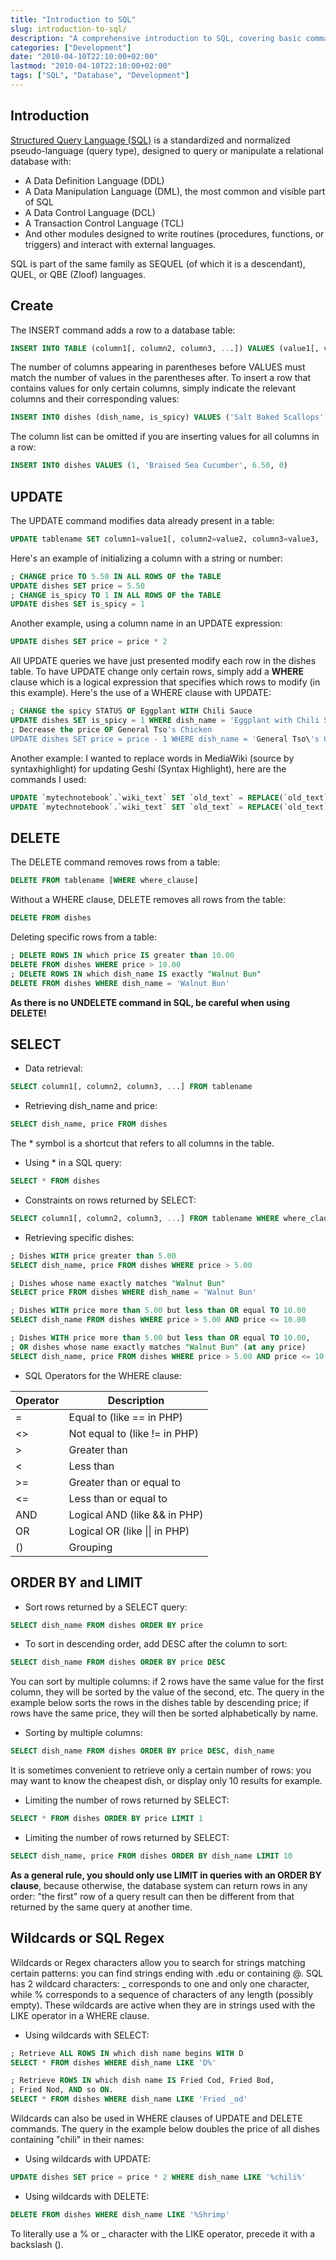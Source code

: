 ```yaml
---
title: "Introduction to SQL"
slug: introduction-to-sql/
description: "A comprehensive introduction to SQL, covering basic commands like CREATE, INSERT, UPDATE, DELETE and SELECT, as well as advanced topics like sorting, filtering and wildcards."
categories: ["Development"]
date: "2010-04-10T22:10:00+02:00"
lastmod: "2010-04-10T22:10:00+02:00"
tags: ["SQL", "Database", "Development"]
---
```


## Introduction

[Structured Query Language (SQL)](https://fr.wikipedia.org/wiki/SQL) is a standardized and normalized pseudo-language (query type), designed to query or manipulate a relational database with:

- A Data Definition Language (DDL)
- A Data Manipulation Language (DML), the most common and visible part of SQL
- A Data Control Language (DCL)
- A Transaction Control Language (TCL)
- And other modules designed to write routines (procedures, functions, or triggers) and interact with external languages.

SQL is part of the same family as SEQUEL (of which it is a descendant), QUEL, or QBE (Zloof) languages.

## Create

The INSERT command adds a row to a database table:

```sql
INSERT INTO TABLE (column1[, column2, column3, ...]) VALUES (value1[, value2, value3, ...])
```

The number of columns appearing in parentheses before VALUES must match the number of values in the parentheses after. To insert a row that contains values for only certain columns, simply indicate the relevant columns and their corresponding values:

```sql
INSERT INTO dishes (dish_name, is_spicy) VALUES ('Salt Baked Scallops', 0)
```

The column list can be omitted if you are inserting values for all columns in a row:

```sql
INSERT INTO dishes VALUES (1, 'Braised Sea Cucumber', 6.50, 0)
```

## UPDATE

The UPDATE command modifies data already present in a table:

```sql
UPDATE tablename SET column1=value1[, column2=value2, column3=value3, ...] [WHERE where_clause]
```

Here's an example of initializing a column with a string or number:

```sql
; CHANGE price TO 5.50 IN ALL ROWS OF the TABLE
UPDATE dishes SET price = 5.50
; CHANGE is_spicy TO 1 IN ALL ROWS OF the TABLE
UPDATE dishes SET is_spicy = 1
```

Another example, using a column name in an UPDATE expression:

```sql
UPDATE dishes SET price = price * 2
```

All UPDATE queries we have just presented modify each row in the dishes table. To have UPDATE change only certain rows, simply add a **WHERE** clause which is a logical expression that specifies which rows to modify (in this example).
Here's the use of a WHERE clause with UPDATE:

```sql
; CHANGE the spicy STATUS OF Eggplant WITH Chili Sauce
UPDATE dishes SET is_spicy = 1 WHERE dish_name = 'Eggplant with Chili Sauce'
; Decrease the price OF General Tso's Chicken
UPDATE dishes SET price = price - 1 WHERE dish_name = 'General Tso\'s Chicken'
```

Another example: I wanted to replace words in MediaWiki (source by syntaxhighlight) for updating Geshi (Syntax Highlight), here are the commands I used:

```sql
UPDATE `mytechnotebook`.`wiki_text` SET `old_text` = REPLACE(`old_text`,"<source","<syntaxhighlight");
UPDATE `mytechnotebook`.`wiki_text` SET `old_text` = REPLACE(`old_text`,"</source","</syntaxhighlight");
```

## DELETE

The DELETE command removes rows from a table:

```sql
DELETE FROM tablename [WHERE where_clause]
```

Without a WHERE clause, DELETE removes all rows from the table:

```sql
DELETE FROM dishes
```

Deleting specific rows from a table:

```sql
; DELETE ROWS IN which price IS greater than 10.00
DELETE FROM dishes WHERE price > 10.00
; DELETE ROWS IN which dish_name IS exactly "Walnut Bun"
DELETE FROM dishes WHERE dish_name = 'Walnut Bun'
```

**As there is no UNDELETE command in SQL, be careful when using DELETE!**

## SELECT

- Data retrieval:

```sql
SELECT column1[, column2, column3, ...] FROM tablename
```

- Retrieving dish_name and price:

```sql
SELECT dish_name, price FROM dishes
```

The \* symbol is a shortcut that refers to all columns in the table.

- Using \* in a SQL query:

```sql
SELECT * FROM dishes
```

- Constraints on rows returned by SELECT:

```sql
SELECT column1[, column2, column3, ...] FROM tablename WHERE where_clause
```

- Retrieving specific dishes:

```sql
; Dishes WITH price greater than 5.00
SELECT dish_name, price FROM dishes WHERE price > 5.00

; Dishes whose name exactly matches "Walnut Bun"
SELECT price FROM dishes WHERE dish_name = 'Walnut Bun'

; Dishes WITH price more than 5.00 but less than OR equal TO 10.00
SELECT dish_name FROM dishes WHERE price > 5.00 AND price <= 10.00

; Dishes WITH price more than 5.00 but less than OR equal TO 10.00,
; OR dishes whose name exactly matches "Walnut Bun" (at any price)
SELECT dish_name, price FROM dishes WHERE price > 5.00 AND price <= 10.00 OR dish_name = 'Walnut Bun'
```

- SQL Operators for the WHERE clause:


| Operator | Description |
|---------|-------------|
| = | Equal to (like == in PHP) |
| <> | Not equal to (like != in PHP) |
| > | Greater than |
| < | Less than |
| >= | Greater than or equal to |
| <= | Less than or equal to |
| AND | Logical AND (like && in PHP) |
| OR | Logical OR (like \|\| in PHP) |
| () | Grouping |


## ORDER BY and LIMIT

- Sort rows returned by a SELECT query:

```sql
SELECT dish_name FROM dishes ORDER BY price
```

- To sort in descending order, add DESC after the column to sort:

```sql
SELECT dish_name FROM dishes ORDER BY price DESC
```

You can sort by multiple columns: if 2 rows have the same value for the first column, they will be sorted by the value of the second, etc.
The query in the example below sorts the rows in the dishes table by descending price; if rows have the same price, they will then be sorted alphabetically by name.

- Sorting by multiple columns:

```sql
SELECT dish_name FROM dishes ORDER BY price DESC, dish_name
```

It is sometimes convenient to retrieve only a certain number of rows: you may want to know the cheapest dish, or display only 10 results for example.

- Limiting the number of rows returned by SELECT:

```sql
SELECT * FROM dishes ORDER BY price LIMIT 1
```

- Limiting the number of rows returned by SELECT:

```sql
SELECT dish_name, price FROM dishes ORDER BY dish_name LIMIT 10
```

**As a general rule, you should only use LIMIT in queries with an ORDER BY clause**, because otherwise, the database system can return rows in any order: "the first" row of a query result can then be different from that returned by the same query at another time.

## Wildcards or SQL Regex

Wildcards or Regex characters allow you to search for strings matching certain patterns: you can find strings ending with .edu or containing @. SQL has 2 wildcard characters: \_ corresponds to one and only one character, while % corresponds to a sequence of characters of any length (possibly empty). These wildcards are active when they are in strings used with the LIKE operator in a WHERE clause.

- Using wildcards with SELECT:

```sql
; Retrieve ALL ROWS IN which dish name begins WITH D
SELECT * FROM dishes WHERE dish_name LIKE 'D%'

; Retrieve ROWS IN which dish name IS Fried Cod, Fried Bod,
; Fried Nod, AND so ON.
SELECT * FROM dishes WHERE dish_name LIKE 'Fried _od'
```

Wildcards can also be used in WHERE clauses of UPDATE and DELETE commands. The query in the example below doubles the price of all dishes containing "chili" in their names:

- Using wildcards with UPDATE:

```sql
UPDATE dishes SET price = price * 2 WHERE dish_name LIKE '%chili%'
```

- Using wildcards with DELETE:

```sql
DELETE FROM dishes WHERE dish_name LIKE '%Shrimp'
```

To literally use a % or \_ character with the LIKE operator, precede it with a backslash (\).

